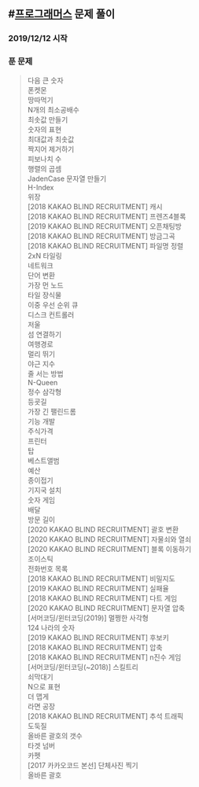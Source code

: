 #[프로그래머스](https://programmers.co.kr/) 문제 풀이
---
### 2019/12/12 시작
### 푼 문제
>다음 큰 숫자</br>
>폰켓몬</br>
>땅따먹기</br>
>N개의 최소공배수</br>
>최솟값 만들기</br>
>숫자의 표현</br>
>최대값과 최솟값</br>
>짝지어 제거하기</br>
>피보나치 수</br>
>행렬의 곱셈</br>
>JadenCase 문자열 만들기</br>
>H-Index</br>
>위장</br>
>[2018 KAKAO BLIND RECRUITMENT] 캐시</br>
>[2018 KAKAO BLIND RECRUITMENT] 프렌즈4블록</br>
>[2019 KAKAO BLIND RECRUITMENT] 오픈채팅방</br>
>[2018 KAKAO BLIND RECRUITMENT] 방금그곡</br>
>[2018 KAKAO BLIND RECRUITMENT] 파일명 정렬</br>
>2xN 타일링</br>
>네트워크</br>
>단어 변환</br>
>가장 먼 노드</br>
>타일 장식물</br>
>이중 우선 순위 큐</br>
>디스크 컨트롤러</br>
>저울</br>
>섬 연결하기</br>
>여행경로</br>
>멀리 뛰기</br>
>야근 지수</br>
>줄 서는 방법</br>
>N-Queen</br>
>정수 삼각형</br>
>등굣길</br>
>가장 긴 팰린드롬</br>
>기능 개발</br>
>주식가격</br>
>프린터</br>
>탑</br>
>베스트앨범</br>
>예산</br>
>종이접기</br>
>기지국 설치</br>
>숫자 게임</br>
>배달</br>
>방문 길이</br>
>[2020 KAKAO BLIND RECRUITMENT] 괄호 변환</br>
>[2020 KAKAO BLIND RECRUITMENT] 자물쇠와 열쇠</br>
>[2020 KAKAO BLIND RECRUITMENT] 블록 이동하기</br>
>조이스틱</br>
>전화번호 목록</br>
>[2018 KAKAO BLIND RECRUITMENT] 비밀지도</br>
>[2019 KAKAO BLIND RECRUITMENT] 실패율</br>
>[2018 KAKAO BLIND RECRUITMENT] 다트 게임</br>
>[2020 KAKAO BLIND RECRUITMENT] 문자열 압축</br>
>[서머코딩/윈터코딩(2019)] 멀쩡한 사각형</br>
>124 나라의 숫자</br>
>[2019 KAKAO BLIND RECRUITMENT] 후보키</br>
>[2018 KAKAO BLIND RECRUITMENT] 압축</br>
>[2018 KAKAO BLIND RECRUITMENT] n진수 게임</br>
>[서머코딩/윈터코딩(~2018)] 스킬트리</br>
>쇠막대기</br>
>N으로 표현</br>
>더 맵게</br>
>라면 공장</br>
>[2018 KAKAO BLIND RECRUITMENT] 추석 트래픽</br>
>도둑질</br>
>올바른 괄호의 갯수</br>
>타겟 넘버</br>
>카펫</br>
>[2017 카카오코드 본선] 단체사진 찍기</br>
>올바른 괄호</br>






